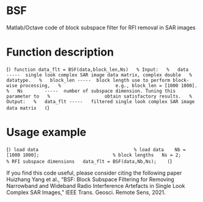 # BSF
Matlab/Octave code of block subspace filter for RFI removal in SAR images


# Function description
(```)
function data_flt = BSF(data,block_len,Ns)  
% Input:  
%   data      -----  single look complex SAR image data matrix, complex double  
%                    datatype.  
%   block_len -----  block length use to perform block-wise processing,  
%                    e.g., block_len = [1000 1000].  
%   Ns        -----  number of subspace dimension. Tuning this parameter to  
%                    obtain satisfactory results.  
% Output:  
%   data_flt -----   filtered single look complex SAR image data matrix  
(```)

# Usage example
(```)
load data                                   % load data   
Nb = [1000 1000];                           % block lengths  
Ns = 2;                                     % RFI subspace dimensions  
data_flt = BSF(data,Nb,Ns);   
(```)

If you find this code useful, please consider citing the following paper
Huizhang Yang et al., “BSF: Block Subspace Filtering for Removing Narrowband and Wideband Radio
Interference Artefacts in Single Look Complex SAR Images,” IEEE Trans. Geosci. Remote Sens, 2021.
